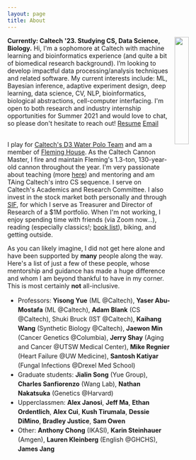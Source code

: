 ```yaml
---
layout: page
title: About
---
```

<div>
<img style="float:right; width: 25%; border-radius: 10px; border: 0px solid; padding: 0px 0px 0px 10px" src="{{site.github_url}}/assets/img/James Bowden portrait.jpeg">
</div>
<div>
<p>
  <b>Currently: Caltech '23. Studying CS, Data Science, Biology.</b> Hi, I'm a sophomore at Caltech with machine learning and bioinformatics experience (and quite a bit of biomedical research background). I’m looking to develop impactful data processing/analysis techniques and related software. My current interests include: ML, Bayesian inference, adaptive experiment design, deep learning, data science, CV, NLP, bioinformatics, biological abstractions, cell-computer interfacing. I'm open to both research and industry internship opportunities for Summer 2021 and would love to chat, so please don't hesitate to reach out! <a href="https://james-bowden.github.io/pages/resume/">Resume</a> <a href="jbowden@caltech.edu">Email</a><br><br>

I play for <a href="https://www.gocaltech.com/sports/mwaterpolo/index">Caltech's D3 Water Polo Team</a> and am a member of <a href="http://www.fleming.caltech.edu/">Fleming House</a>. As the Caltech Cannon Master, I fire and maintain Fleming's 1.3-ton, 130-year-old cannon throughout the year. I'm very passionate about teaching (more <a href="https://james-bowden.github.io/pages/teaching/">here</a>) and mentoring and am TAing Caltech's intro CS sequence. I serve on Caltech's Academics and Research Committee. I also invest in the stock market both personally and through <a href="http://sif.caltech.edu/">SIF</a>, for which I serve as Treasurer and Director of Research of a $1M portfolio. When I'm not working, I enjoy spending time with friends (via Zoom now...), reading (especially classics!; <a href="https://james-bowden.github.io/Book-List">book list</a>), biking, and getting outside.
</p>
</div>
<div><p>
As you can likely imagine, I did not get here alone and have been supported by <b>many</b> people along the way. Here's a list of just a few of these people, whose mentorship and guidance has made a huge difference and whom I am beyond thankful to have in my corner. This is most certainly <b>not</b> all-inclusive.<br></p>

<ul>
<li style="line-height:150%">
Professors: <b>Yisong Yue</b> (ML @Caltech), <b>Yaser Abu-Mostafa</b> (ML @Caltech), <b>Adam Blank</b> (CS @Caltech), Shuki Bruck (IST @Caltech), <b>Kaihang Wang</b> (Synthetic Biology @Caltech), <b>Jaewon Min</b> (Cancer Genetics @Columbia), <b>Jerry Shay</b> (Aging and Cancer @UTSW Medical Center), <b>Mike Regnier</b> (Heart Failure @UW Medicine), <b>Santosh Katiyar</b> (Fungal Infections @Drexel Med School)
</li>
<li style="line-height:150%">
Graduate students: <b>Jialin Song</b> (Yue Group), <b>Charles Sanfiorenzo</b> (Wang Lab), <b>Nathan Nakatsuka</b> (Genetics @Harvard)
</li>
<li style="line-height:150%">
Upperclassmen: <b>Alex Janosi</b>, <b>Jeff Ma</b>, <b>Ethan Ordentlich</b>, <b>Alex Cui</b>, <b>Kush Tirumala</b>, <b>Dessie DiMino</b>, <b>Bradley Justice</b>, <b>Sam Owen</b>
</li>
<li style="line-height:150%">
Other: <b>Anthony Chong</b> (IKASI), <b>Karin Steinhauer</b> (Amgen), <b>Lauren Kleinberg</b> (English @GHCHS), <b>James Jang</b>
</li>
</ul>
</div>
